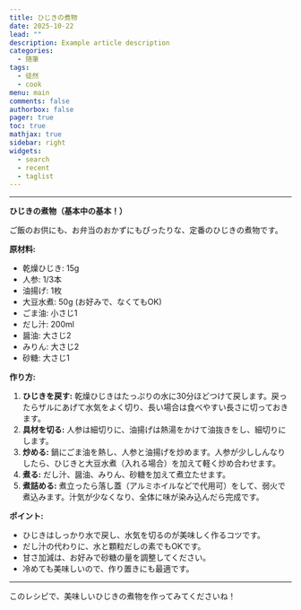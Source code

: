 ```yaml
---
title: ひじきの煮物
date: 2025-10-22
lead: ""
description: Example article description
categories:
  - 随筆
tags:
  - 徒然
  - cook
menu: main
comments: false
authorbox: false
pager: true
toc: true
mathjax: true
sidebar: right
widgets:
  - search
  - recent
  - taglist
---
```



---

**ひじきの煮物（基本中の基本！）**

ご飯のお供にも、お弁当のおかずにもぴったりな、定番のひじきの煮物です。

**原材料:**
*   乾燥ひじき: 15g
*   人参: 1/3本
*   油揚げ: 1枚
*   大豆水煮: 50g (お好みで、なくてもOK)
*   ごま油: 小さじ1
*   だし汁: 200ml
*   醤油: 大さじ2
*   みりん: 大さじ2
*   砂糖: 大さじ1

**作り方:**
1.  **ひじきを戻す:** 乾燥ひじきはたっぷりの水に30分ほどつけて戻します。戻ったらザルにあげて水気をよく切り、長い場合は食べやすい長さに切っておきます。
2.  **具材を切る:** 人参は細切りに、油揚げは熱湯をかけて油抜きをし、細切りにします。
3.  **炒める:** 鍋にごま油を熱し、人参と油揚げを炒めます。人参が少ししんなりしたら、ひじきと大豆水煮（入れる場合）を加えて軽く炒め合わせます。
4.  **煮る:** だし汁、醤油、みりん、砂糖を加えて煮立たせます。
5.  **煮詰める:** 煮立ったら落し蓋（アルミホイルなどで代用可）をして、弱火で煮込みます。汁気が少なくなり、全体に味が染み込んだら完成です。

**ポイント:**
*   ひじきはしっかり水で戻し、水気を切るのが美味しく作るコツです。
*   だし汁の代わりに、水と顆粒だしの素でもOKです。
*   甘さ加減は、お好みで砂糖の量を調整してください。
*   冷めても美味しいので、作り置きにも最適です。

---

このレシピで、美味しいひじきの煮物を作ってみてくださいね！

